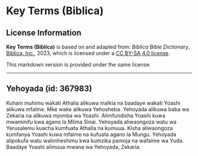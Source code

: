 # Key Terms (Biblica)

## License Information

**Key Terms (Biblica)** is based on and adapted from: _Biblica Bible Dictionary_, [Biblica, Inc.](https://www.biblica.com/), 2023, which is licensed under a [CC BY-SA 4.0 license](https://creativecommons.org/licenses/by-sa/4.0/legalcode.en).

This markdown version is provided under the same license.



--------------------------------

## Yehoyada (id: 367983)

Kuhani muhimu wakati Athalia alikuwa malkia na baadaye wakati Yoashi alikuwa mfalme. Mke wake alikuwa Yehosheba. Yehoyada alikuwa baba wa Zekaria na alikuwa mjomba wa Yoashi. Alimfundisha Yoashi kuwa mwaminifu kwa agano la Mlima Sinai. Yehoyada aliwaongoza watu wa Yerusalemu kuacha kumfuata Athalia na kumuua. Kisha aliwaongoza kumfanya Yoashi kuwa mfalme na kufuata agano la Mungu. Yehoyada alipokufa watu walimheshimu kwa kumzika pamoja na wafalme wa Yuda. Baadaye Yoashi alimuua mwana wa Yehoyada, Zekaria.


